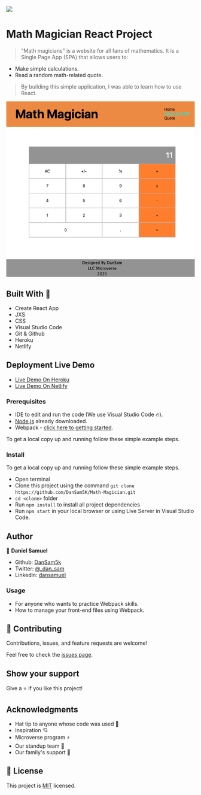 ![](https://img.shields.io/badge/Microverse-blueviolet)

# Math Magician React Project

> "Math magicians" is a website for all fans of mathematics. It is a Single Page App (SPA) that allows users to:
- Make simple calculations.
- Read a random math-related quote.
> By building this simple application, I was able to learn how to use React.


![screenshot](./app_screenshot.png)
## Built With 🔨

- Create React App
- JXS
- CSS
- Visual Studio Code
- Git & Github
- Heroku
- Netlify
## Deployment Live Demo

- [Live Demo On Heroku](https://dansam-math-magician.herokuapp.com/)
- [Live Demo On Netlify](https://objective-hopper-31e2ea.netlify.app/)
### Prerequisites

- IDE to edit and run the code (We use Visual Studio Code 🔥).
- [Node.js](https://nodejs.org/en/download/) already downloaded.
- Webpack - [click here to getting started](https://webpack.js.org/guides/getting-started/).


To get a local copy up and running follow these simple example steps.

### Install

To get a local copy up and running follow these simple example steps.
- Open terminal
- Clone this project using the command `git clone https://github.com/DanSam5K/Math-Magician.git`
- `cd <clone>` folder
- Run `npm install` to install all project dependencies
- Run `npm start` in your local browser or using Live Server in Visual Studio Code.

## Author

👤 **Daniel Samuel**

- Github: [DanSam5k](https://github.com/DanSam5k)
- Twitter: [@_dan_sam](https://twitter.com/_dan_sam)
- Linkedin: [dansamuel](https://www.linkedin.com/in/dansamuel/)
### Usage

- For anyone who wants to practice Webpack skills.
- How to manage your front-end files using Webpack.

## 🤝 Contributing

Contributions, issues, and feature requests are welcome!

Feel free to check the [issues page](https://github.com/DanSam5K/Math-Magician/issues).

## Show your support

Give a ⭐️ if you like this project!


## Acknowledgments

- Hat tip to anyone whose code was used 🔰
- Inspiration 💘
- Microverse program ⚡
- Our standup team 🏹
- Our family's support 🙌

## 📝 License

This project is [MIT](./LICENSE) licensed.